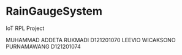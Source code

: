 # RainGaugeSystem

IoT RPL Project

MUHAMMAD ADDETA RUKMADI       D121201070
LEEVIO WICAKSONO PURNAMAWANG  D121201074
